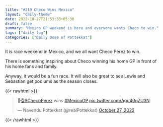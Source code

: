 ```yaml
---
title: "#219 Checo Wins Mexico"
layout: "daily-theme"
date: 2022-10-27T21:53:33+05:30
draft: false
summary: "Mexico GP weekend is here and everyone wants Checo to win."
tags: ["daily log"]
categories: ["Daily Dose of Pottekkat"]
---
```


It is race weekend in Mexico, and we all want Checo Perez to win.

There is something inspiring about Checo winning his home GP in front of his home fans and family.

Anyway, it would be a fun race. It will also be great to see Lewis and Sebastian get podiums as the season closes.

{{< rawhtml >}}
<blockquote class="twitter-tweet"><p lang="en" dir="ltr">🤞<a href="https://twitter.com/SChecoPerez?ref_src=twsrc%5Etfw">@SChecoPerez</a> wins <a href="https://twitter.com/hashtag/MexicoGP?src=hash&amp;ref_src=twsrc%5Etfw">#MexicoGP</a> <a href="https://t.co/Agu40qZU3N">pic.twitter.com/Agu40qZU3N</a></p>&mdash; Navendu Pottekkat (@realPottekkat) <a href="https://twitter.com/realPottekkat/status/1585667541933752325?ref_src=twsrc%5Etfw">October 27, 2022</a></blockquote> <script async src="https://platform.twitter.com/widgets.js" charset="utf-8"></script>
{{< /rawhtml >}}
